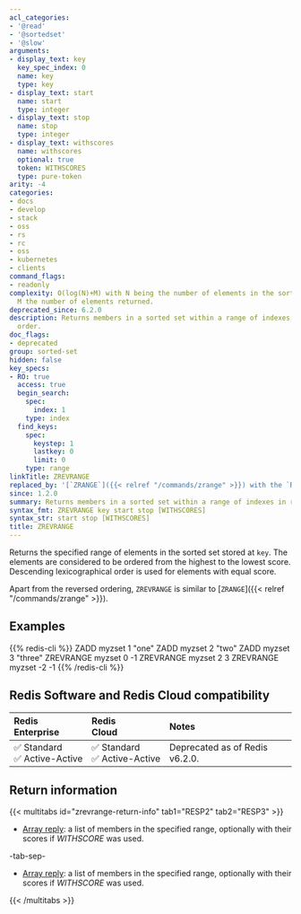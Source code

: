 ```yaml
---
acl_categories:
- '@read'
- '@sortedset'
- '@slow'
arguments:
- display_text: key
  key_spec_index: 0
  name: key
  type: key
- display_text: start
  name: start
  type: integer
- display_text: stop
  name: stop
  type: integer
- display_text: withscores
  name: withscores
  optional: true
  token: WITHSCORES
  type: pure-token
arity: -4
categories:
- docs
- develop
- stack
- oss
- rs
- rc
- oss
- kubernetes
- clients
command_flags:
- readonly
complexity: O(log(N)+M) with N being the number of elements in the sorted set and
  M the number of elements returned.
deprecated_since: 6.2.0
description: Returns members in a sorted set within a range of indexes in reverse
  order.
doc_flags:
- deprecated
group: sorted-set
hidden: false
key_specs:
- RO: true
  access: true
  begin_search:
    spec:
      index: 1
    type: index
  find_keys:
    spec:
      keystep: 1
      lastkey: 0
      limit: 0
    type: range
linkTitle: ZREVRANGE
replaced_by: '[`ZRANGE`]({{< relref "/commands/zrange" >}}) with the `REV` argument'
since: 1.2.0
summary: Returns members in a sorted set within a range of indexes in reverse order.
syntax_fmt: ZREVRANGE key start stop [WITHSCORES]
syntax_str: start stop [WITHSCORES]
title: ZREVRANGE
---
```

Returns the specified range of elements in the sorted set stored at `key`.
The elements are considered to be ordered from the highest to the lowest score.
Descending lexicographical order is used for elements with equal score.

Apart from the reversed ordering, `ZREVRANGE` is similar to [`ZRANGE`]({{< relref "/commands/zrange" >}}).

## Examples

{{% redis-cli %}}
ZADD myzset 1 "one"
ZADD myzset 2 "two"
ZADD myzset 3 "three"
ZREVRANGE myzset 0 -1
ZREVRANGE myzset 2 3
ZREVRANGE myzset -2 -1
{{% /redis-cli %}}

## Redis Software and Redis Cloud compatibility

| Redis<br />Enterprise | Redis<br />Cloud | <span style="min-width: 9em; display: table-cell">Notes</span> |
|:----------------------|:-----------------|:------|
| <span title="Supported">&#x2705; Standard</span><br /><span title="Supported"><nobr>&#x2705; Active-Active</nobr></span> | <span title="Supported">&#x2705; Standard</span><br /><span title="Supported"><nobr>&#x2705; Active-Active</nobr></span> | Deprecated as of Redis v6.2.0. |

## Return information

{{< multitabs id="zrevrange-return-info" 
    tab1="RESP2" 
    tab2="RESP3" >}}

* [Array reply](../../develop/reference/protocol-spec#arrays): a list of members in the specified range, optionally with their scores if _WITHSCORE_ was used.

-tab-sep-

* [Array reply](../../develop/reference/protocol-spec#arrays): a list of members in the specified range, optionally with their scores if _WITHSCORE_ was used.

{{< /multitabs >}}
